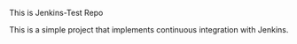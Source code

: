 This is Jenkins-Test Repo

This is a simple project that implements continuous integration with Jenkins. 